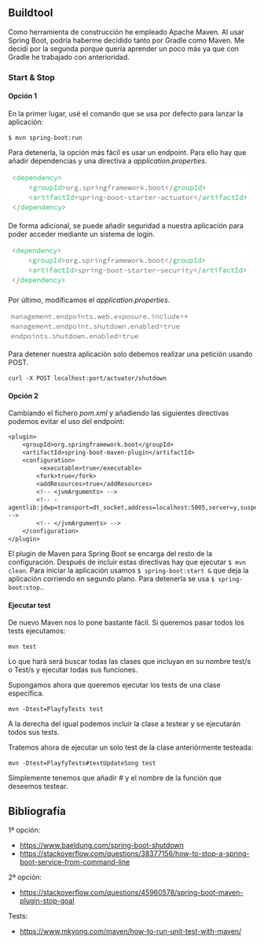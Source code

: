 ## Buildtool

Como herramienta de construcción he empleado Apache Maven. Al usar Spring Boot, podría haberme decidido tanto por Gradle como Maven. Me decidí por la segunda porque quería aprender un poco más ya que con Gradle he trabajado con anterioridad.

### Start & Stop

#### Opción 1
En la primer lugar, usé el comando que se usa por defecto para lanzar la aplicación:

`$ mvn spring-boot:run`

Para detenerla, la opción más fácil es usar un endpoint. 
Para ello hay que añadir dependencias y una directiva a *application.properties*.

![shutdown](./img/shutdown.png)

De forma adicional, se puede añadir seguridad a nuestra aplicación para poder acceder mediante un
sistema de login.

![security](./img/security.png)

Por último, modificamos el *application.properties*.

![application-endpoint](./img/application-endpoint.png)

Para detener nuestra aplicación solo debemos realizar una petición usando POST.

`curl -X POST localhost:port/actuator/shutdown`

#### Opción 2

Cambiando el fichero *pom.xml* y añadiendo las siguientes directivas podemos evitar el uso del endpoint:

~~~
<plugin>   
    <groupId>org.springframework.boot</groupId>   
    <artifactId>spring-boot-maven-plugin</artifactId>
    <configuration>
         <executable>true</executable>
        <fork>true</fork>
        <addResources>true</addResources>
        <!-- <jvmArguments> -->
        <!-- -agentlib:jdwp=transport=dt_socket,address=localhost:5005,server=y,suspend=n -->
        <!-- </jvmArguments> -->
    </configuration>
</plugin>
~~~

El plugin de Maven para Spring Boot se encarga del resto de la configuración. Después de incluir estas directivas hay que ejecutar `$ mvn clean`. Para iniciar la aplicación usamos 
`$ spring-boot:start &` que deja la aplicación corriendo en segundo plano. Para detenerla se usa 
`$ spring-boot:stop`..

#### Ejecutar test

De nuevo Maven nos lo pone bastante fácil. Si queremos pasar todos los tests ejecutamos:

`mvn test`

Lo que hará será buscar todas las clases que incluyan en su nombre test/s o Test/s 
y ejecutar todas sus funciones.

Supongamos ahora que queremos ejecutar los tests de una clase específica.

`mvn -Dtest=PlayfyTests test`

A la derecha del igual podemos incluir la  clase a testear y se ejecutarán todos sus tests.

Tratemos ahora de ejecutar un solo test de la clase anteriórmente testeada:

`mvn -Dtest=PlayfyTests#testUpdateSong test`

Símplemente tenemos que añadir # y el nombre de la función que deseemos testear.



## Bibliografía

1ª opción:
  - https://www.baeldung.com/spring-boot-shutdown
  - https://stackoverflow.com/questions/38377156/how-to-stop-a-spring-boot-service-from-command-line

2ª opción:
  - https://stackoverflow.com/questions/45960578/spring-boot-maven-plugin-stop-goal

Tests:
  - https://www.mkyong.com/maven/how-to-run-unit-test-with-maven/